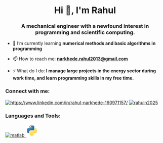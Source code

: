 

<h1 align="center">Hi 👋, I'm Rahul</h1>
<h3 align="center">A mechanical engineer with a newfound interest in programming and scientific computing.</h3>

- 🌱 I’m currently learning **numerical methods and basic algorithms in programming**

- 📫 How to reach me: **narkhede.rahul2013@gmail.com**

- ⚡ What do I do: **I manage large projects in the energy sector during work time, and learn programming skills in my free time.**

<h3 align="left">Connect with me:</h3>
<p align="left">
<a href="https://linkedin.com/in/https://www.linkedin.com/in/rahul-narkhede-160971157/" target="blank"><img align="center" src="https://raw.githubusercontent.com/rahuldkjain/github-profile-readme-generator/master/src/images/icons/Social/linked-in-alt.svg" alt="https://www.linkedin.com/in/rahul-narkhede-160971157/" height="30" width="40" /></a>
<a href="https://instagram.com/rahuln2025" target="blank"><img align="center" src="https://raw.githubusercontent.com/rahuldkjain/github-profile-readme-generator/master/src/images/icons/Social/instagram.svg" alt="rahuln2025" height="30" width="40" /></a>
</p>

<h3 align="left">Languages and Tools:</h3>
<p align="left"> <a href="https://www.mathworks.com/" target="_blank" rel="noreferrer"> <img src="https://upload.wikimedia.org/wikipedia/commons/2/21/Matlab_Logo.png" alt="matlab" width="40" height="40"/> </a> <a href="https://www.python.org" target="_blank" rel="noreferrer"> <img src="https://raw.githubusercontent.com/devicons/devicon/master/icons/python/python-original.svg" alt="python" width="40" height="40"/> </a> </p>

